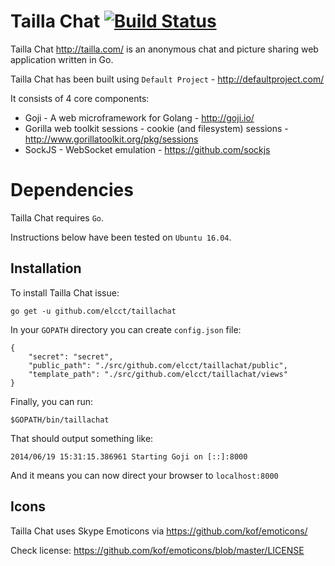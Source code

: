 Tailla Chat [![Build Status](https://drone.io/github.com/elcct/taillachat/status.png)](https://drone.io/github.com/elcct/taillachat/latest)
===========

Tailla Chat http://tailla.com/ is an anonymous chat and picture sharing web application written in Go.

Tailla Chat has been built using `Default Project` - http://defaultproject.com/

It consists of 4 core components:

- Goji - A web microframework for Golang - http://goji.io/
- Gorilla web toolkit sessions - cookie (and filesystem) sessions - http://www.gorillatoolkit.org/pkg/sessions
- SockJS - WebSocket emulation - https://github.com/sockjs

# Dependencies

Tailla Chat requires `Go`.

Instructions below have been tested on `Ubuntu 16.04`.

## Installation

To install Tailla Chat issue:

```
go get -u github.com/elcct/taillachat
```

In your `GOPATH` directory you can create `config.json` file:

```
{
	"secret": "secret",
	"public_path": "./src/github.com/elcct/taillachat/public",
	"template_path": "./src/github.com/elcct/taillachat/views"
}
```

Finally, you can run:

```
$GOPATH/bin/taillachat
```

That should output something like:

```
2014/06/19 15:31:15.386961 Starting Goji on [::]:8000
```

And it means you can now direct your browser to `localhost:8000`

## Icons

Tailla Chat uses Skype Emoticons via https://github.com/kof/emoticons/

Check license: https://github.com/kof/emoticons/blob/master/LICENSE
